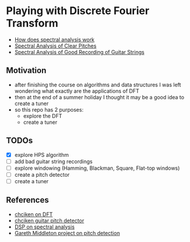 # Playing with Discrete Fourier Transform
- [How does spectral analysis work](./SpectralAnalysis.ipynb)
- [Spectral Analysis of Clear Pitches](./ClearPitches.ipynb)
- [Spectral Analysis of Good Recording of Guitar Strings](./GuitarPitches.ipynb)

## Motivation
- after finishing the course on algorithms and data structures I was left wondering what exactly are the applications of DFT
- then at the end of a summer holiday I thought it may be a good idea to create a tuner
- so this repo has 2 purposes:
  - explore the DFT
  - create a tuner

## TODOs
- [x] explore HPS algorithm
- [ ] add bad guitar string recordings
- [ ] explore windowing (Hamming, Blackman, Square, Flat-top windows)
- [ ] create a pitch detector
- [ ] create a tuner

## References
- [chciken on DFT](https://www.chciken.com/digital/signal/processing/2020/04/13/dft.html)
- [chciken guitar pitch detector](https://www.chciken.com/digital/signal/processing/2020/05/13/guitar-tuner.html)
- [DSP on spectral analysis](https://www.analog.com/media/en/technical-documentation/dsp-book/dsp_book_Ch9.pdf)
- [Gareth Middleton project on pitch detection](https://cnx.org/contents/aY7_vV4-@5.8:i5AAkZCP@2/Pitch-Detection-Algorithms)
